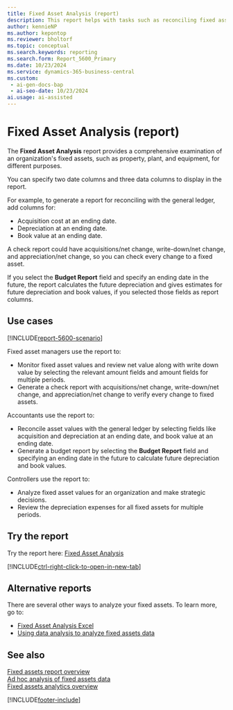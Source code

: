 ```yaml
---
title: Fixed Asset Analysis (report)
description: This report helps with tasks such as reconciling fixed asset values with your general ledger, or reviewing net values and write down values. You can also see information only for sold fixed assets.
author: kennieNP
ms.author: kepontop
ms.reviewer: bholtorf
ms.topic: conceptual
ms.search.keywords: reporting
ms.search.form: Report_5600_Primary
ms.date: 10/23/2024
ms.service: dynamics-365-business-central
ms.custom:
 - ai-gen-docs-bap
 - ai-seo-date: 10/23/2024
ai.usage: ai-assisted
---
```


# Fixed Asset Analysis (report)

The **Fixed Asset Analysis** report provides a comprehensive examination of an organization's fixed assets, such as property, plant, and equipment, for different purposes.

You can specify two date columns and three data columns to display in the report.

For example, to generate a report for reconciling with the general ledger, add columns for:

* Acquisition cost at an ending date.
* Depreciation at an ending date.
* Book value at an ending date.

A check report could have acquisitions/net change, write-down/net change, and appreciation/net change, so you can check every change to a fixed asset.

If you select the **Budget Report** field and specify an ending date in the future, the report calculates the future depreciation and gives estimates for future depreciation and book values, if you selected those fields as report columns.

## Use cases

[!INCLUDE[report-5600-scenario](../includes/report-5600-scenario-include.md)]

<!-- 

Prompt

Below is a report in an ERP system. Provide 3-4 use cases for different personas working with fixed asset management or finance for fixed assets.
Format like this:    
  
As a <persona>, use the report to    
* use case 1  
* use case 2    

Do not capitalize the persona names. 

Do not start lines with "Use the data to"

## Report name
Fixed Asset Analysis

## Report description
Fixed Asset Analysis Report is a flexible reporting option that provides a comprehensive examination of an organization's fixed assets, such as property, plant, and equipment (PP&E), for different purposes. If the purpose is to reconcile asset values with GL then fields like acquisition, depreciation can be selected. If the purpose is about reviewing net value along with write down value, users can use this report accordingly by choosing the relevant amount fields and amount fields for multiple periods.

### What the report does
The *Fixed Asset Analysis* report is a flexible reporting option that provides a comprehensive examination of an organization's fixed assets, such as property, plant, and equipment (PP&E), for different purposes. 
You can specify two date columns and three data columns to see in the report. 
For example, to generate a report to use for reconciling with the general ledger, add columns for acquisition cost at ending date, depreciation at ending date, and book value at ending date. A check report could have acquisitions/net change, write-down/net change, and Appreciation/net change, so every change to fixed asset can be checked if necessary. 
If you select the **Budget Report** field and specify an ending date in the future, the report will calculate the future depreciation and can give estimates for future depreciation and book values, if you selected those fields as report columns.

### Use cases
Analyze your fixed assets, use this report to aid you in tasks such as reconcile asset values with your general ledger (G/L) or reviewing net value along with write down value.

Please include your data sources and URLs

-->

Fixed asset managers use the report to:

* Monitor fixed asset values and review net value along with write down value by selecting the relevant amount fields and amount fields for multiple periods.
* Generate a check report with acquisitions/net change, write-down/net change, and appreciation/net change to verify every change to fixed assets.

Accountants use the report to:

* Reconcile asset values with the general ledger by selecting fields like acquisition and depreciation at an ending date, and book value at an ending date.
* Generate a budget report by selecting the **Budget Report** field and specifying an ending date in the future to calculate future depreciation and book values.

Controllers use the report to:

* Analyze fixed asset values for an organization and make strategic decisions.
* Review the depreciation expenses for all fixed assets for multiple periods.

## Try the report

Try the report here: [Fixed Asset Analysis](https://businesscentral.dynamics.com?report=5600)

[!INCLUDE[ctrl-right-click-to-open-in-new-tab](../includes/ctrl-right-click-to-open-in-new-tab.md)]

## Alternative reports

There are several other ways to analyze your fixed assets. To learn more, go to:

- [Fixed Asset Analysis Excel](report-4412.md)
- [Using data analysis to analyze fixed assets data](../ad-hoc-analysis-fa.md)  

## See also

[Fixed assets report overview](../fa-reports.md)  
[Ad hoc analysis of fixed assets data](../ad-hoc-analysis-fa.md)  
[Fixed assets analytics overview](../fa-analytics-overview.md)  

[!INCLUDE[footer-include](../includes/footer-banner.md)]